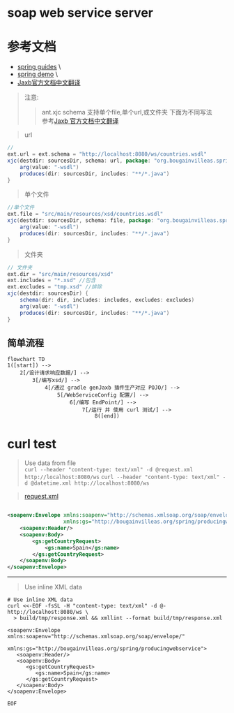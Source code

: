 # soap web service server

# 参考文档

- [spring guides](https://spring.io/guides/gs/gs-producing-web-service/) \
- [spring demo](https://github.com/spring-guides/gs-producing-web-service) \
- [Jaxb官方文档中文翻译](https://wenku.baidu.com/view/8fd10ea601d276a20029bd64783e0912a3167c58.html)

> 注意:
> > ant.xjc schema 支持单个file,单个url,或文件夹 下面为不同写法 \
> > 参考[Jaxb 官方文档中文翻译](https://wenku.baidu.com/view/8fd10ea601d276a20029bd64783e0912a3167c58.html)

> url

```groovy
//
ext.url = ext.schema = "http://localhost:8080/ws/countries.wsdl"
xjc(destdir: sourcesDir, schema: url, package: "org.bougainvilleas.spring.wsdl") {
    arg(value: "-wsdl")
    produces(dir: sourcesDir, includes: "**/*.java")
}
```

> 单个文件

```groovy
//单个文件
ext.file = "src/main/resources/xsd/countries.wsdl"
xjc(destdir: sourcesDir, schema: file, package: "org.bougainvilleas.spring.wsdl") {
    arg(value: "-wsdl")
    produces(dir: sourcesDir, includes: "**/*.java")
}
```

> 文件夹

```groovy
// 文件夹
ext.dir = "src/main/resources/xsd"
ext.includes = "*.xsd" //包含
ext.excludes = "tmp.xsd" //排除
xjc(destdir: sourcesDir) {
    schema(dir: dir, includes: includes, excludes: excludes)
    arg(value: "-wsdl")
    produces(dir: sourcesDir, includes: "**/*.java")
}
``` 

## 简单流程 

```mermaid
flowchart TD
1([start]) -->
    2[/设计请求响应数据/] -->
        3[/编写xsd/] -->
            4[/通过 gradle genJaxb 插件生产对应 POJO/] -->
                5[/WebServiceConfig 配置/] -->
                    6[/编写 EndPoint/] -->
                        7[/运行 并 使用 curl 测试/] -->
                            8([end])
```

# curl test

> Use data from file \
> `curl --header "content-type: text/xml" -d @request.xml http://localhost:8080/ws`
> `curl --header "content-type: text/xml" -d @datetime.xml http://localhost:8080/ws`

> [request.xml](src/test/resources/request.xml)

```xml

<soapenv:Envelope xmlns:soapenv="http://schemas.xmlsoap.org/soap/envelope/"
                  xmlns:gs="http://bougainvilleas.org/spring/producingwebservice">
    <soapenv:Header/>
    <soapenv:Body>
        <gs:getCountryRequest>
            <gs:name>Spain</gs:name>
        </gs:getCountryRequest>
    </soapenv:Body>
</soapenv:Envelope>
```

---

> Use inline XML data

```shell
# Use inline XML data
curl <<-EOF -fsSL -H "content-type: text/xml" -d @- http://localhost:8080/ws \
  > build/tmp/response.xml && xmllint --format build/tmp/response.xml

<soapenv:Envelope xmlns:soapenv="http://schemas.xmlsoap.org/soap/envelope/"
                                  xmlns:gs="http://bougainvilleas.org/spring/producingwebservice">
   <soapenv:Header/>
   <soapenv:Body>
      <gs:getCountryRequest>
         <gs:name>Spain</gs:name>
      </gs:getCountryRequest>
   </soapenv:Body>
</soapenv:Envelope>

EOF
```